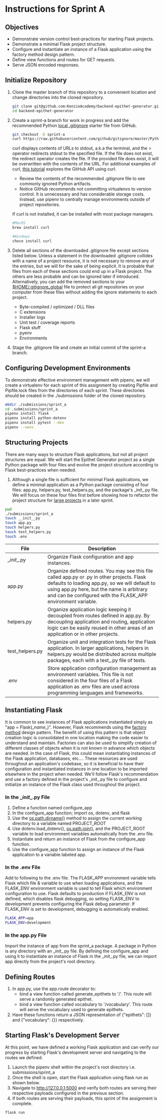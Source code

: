 # Instructions for Sprint A

## Objectives
- Demonstrate version control best-practices for starting Flask projects.
- Demonstrate a minimal Flask project structure.
- Configure and instantiate an instance of a Flask application using the factory method design pattern.
- Define view functions and routes for GET requests.
- Serve JSON encoded responses.



## Initialize Repository
1. Clone the master branch of this repository to a convenient location and change directories into the cloned repository.
    ```bash
    git clone git@github.com:KenzieAcademy/backend-epithet-generator.git
    cd backend-epithet-generator
    ```
    
2. Create a sprint-a branch for work in progress and add the recommended Python 
[local .gitignore](https://github.com/github/gitignore) starter file from GitHub.
    ```bash
    git checkout -b sprint-a
    curl https://raw.githubusercontent.com/github/gitignore/master/Python.gitignore > .gitignore
    ```
    curl displays contents of URLs to stdout, a.k.a the terminal, and the > operator redirects stdout to the specified 
    file. If the file does not exist, the redirect operator creates the file. If the provided file does exist, it 
    will be overwritten with the contents of the URL. For additional examples of curl, 
    [this tutorial](https://gist.github.com/caspyin/2288960) explores the GitHub API using curl.
    
    - Review the contents of the recommended .gitignore file to see commonly ignored Python artifacts.
    - Notice GitHub recommends not committing virtualenvs to version control. It is unnecessary and has considerable 
    storage costs. Instead, use pipenv to centrally manage environments outside of project repositories.
    
    If curl is not installed, it can be installed with most package managers.
    
    ```bash
    #MacOS
    brew install curl
    
    #Windows
    choco install curl
    ```
    
3. Delete all sections of the downloaded .gitignore file except sections listed below. Unless a statement in the 
downloaded .gitignore collides with a name of a project resource, it is not necessary to remove any of the entries, 
but we will for the sake of being explicit. It is probable that files from each of these sections could end up in a 
Flask project. The others are less probable and can be ignored later if introduced. Alternatively, 
you can add the removed sections to your [$HOME/.gitignore_global](https://help.github.com/articles/ignoring-files/)
file to protect all git repositories on your computer from these files without adding the ignore statements to each
project.
    - Byte-compiled / optimized / DLL files
    - C extensions
    - Installer logs
    - Unit test / coverage reports
    - Flask stuff
    - pyenv
    - Environments
    
4. Stage the .gitignore file and create an initial commit of the sprint-a branch.
    
    
 ## Configuring Development Environments
 To demonstrate effective environment management with pipenv, we will create a virtualenv for each sprint of this 
 assignment by creating Pipfile and Pipfile.lock files from the directories of each sprint. These directories should
 be created in the ./submissions folder of the cloned repository.
 ```bash
 mkdir ./submissions/sprint_a
 cd .submissions/sprint_a
 pipenv install flask
 pipenv install python-dotenv
 pipenv install pytest --dev
 pipenv --venv
```

## Structuring Projects
There are many ways to structure Flask applications, but not all project structures are equal. We will start the Epithet
Generator project as a single Python package with four files and evolve the project structure according to Flask 
best-practices when needed.

1. Although a single file is sufficient for minimal Flask applications, we define a minimal application as a
 Python package consisting of four files: app.py, helpers.py, test_helpers.py, and the package's \__init__.py file. We
 will focus on these four files first before showing how to refactor the project structure for
 [large projects](https://www.digitalocean.com/community/tutorials/how-to-structure-large-flask-applications) 
 in a later sprint.
```bash
pwd
./submissions/sprint_a
touch __init__py
touch app.py
touch helpers.py
touch test_helpers.py
touch .env
```

|File|Description
|---|---|
\__init__.py| Organize Flask configuration and app instances.
app.py| Organize defined routes. You may see this file called app.py or <project-name>.py in other projects. Flask defaults to loading app.py, so we will default to using app.py here, but the name is arbitrary and can be configured with the FLASK_APP environment variable.
helpers.py| Organize application logic keeping it decoupled from routes defined in app.py. By decoupling application and routing, application logic can be easily reused in other areas of an application or in other projects.
test_helpers.py| Organize unit and integration tests for the Flask application. In larger applications, helpers in helpers.py would be distributed across multiple packages, each with a test_<package-name>.py file of tests.
.env| Store application configuration management as environment variables. This file is not considered in the four files of a Flask application as .env files are used across programming languages and frameworks.


## Instantiating Flask
It is common to see instances of Flask applications instantiated simply as "app = Flask(\__name__)". However, Flask
 recommends using the [factory method](http://flask.pocoo.org/docs/1.0/patterns/appfactories/) design pattern.
 The benefit of using this pattern is that object creation logic is consolidated in one location making 
 the code easier to understand and maintain. Factories can also be used to simplify creation of different classes of 
 objects when it is not known in advance which objects are needed. In the case of Flask, this could mean instantiating 
 instances of the Flask application, databases, etc.... These resources are used throughout an application's codebase, 
 so it is beneficial to have their configuration and instantiated instances in one location to be imported elsewhere in 
 the project when needed. We'll follow Flask's recommendation and use a factory defined in the project's \__init__.py 
 file to configure and initialize an instance of the Flask class used throughout the project.

### In the \__init__.py File
1. Define a function named configure_app
2. In the configure_app function; import os, dotenv, and flask
3. Use the [os.path.dirname()](https://pymotw.com/3/os.path/index.html) method to assign the current working directory 
    to a variable named PROJECT_ROOT
4. Use dotenv.load_dotenv(), 
    [os.path.join()](https://pymotw.com/3/os.path/index.html#building-paths), and the PROJECT_ROOT variable to load 
    environment variables automatically from the .env file. 
5. Instantiate and return an instance of Flask from the configure_app function.
6. Use the configure_app function to assign an instance of the Flask application to a variable labeled app.

### In the .env File
Add to following to the .env file. The FLASK_APP environment variable tells Flask which file & variable to use when 
loading applications, and the FLASK_ENV environment variable is used to tell Flask which environment configuration to 
use. Flask defaults to production if FLASK_ENV is not defined, which disables flask debugging, so setting FLASK_ENV to 
development prevents configuring the Flask debug parameter. If FLASK_ENV is set to development, debugging is 
automatically enabled.
```bash
FLASK_APP=app
FLASK_ENV=development
```

### In the app.py File
Import the instance of app from the sprint_a package. A package in Python is any directory with an \__init__.py 
 file. By defining the configure_app and using it to instantiate an instance of Flask in the \__init__.py file, we can 
 import app directly from the project's root directory.


## Defining Routes
1. In app.py, use the app.route decorator to:
    - bind a view function called generate_epithets to '/'. This route will serve a randomly generated epithet.
    - bind a view function called vocabulary to '/vocabulary'. This route will serve the vocabulary used to generate 
    epithets.
3. Have these functions return a JSON representation of {"epithets": []} and {"vocabulary": {}} respectively.


## Starting Flask's Development Server
At this point, we have defined a working Flask application and can verify our progress by starting Flask's development
server and navigating to the routes we defined.
1. Launch the pipenv shell within the project's root directory i.e. submissions/sprint_a
2. Once the shell is open, start the Flask application using flask run as shown below.
3. Navigate to http://127.0.0.1:5000 and verify both routes are serving their respective payloads configured in the
previous section.
4. If both routes are serving their payloads, this sprint of the assignment is complete.

```bash
flask run
```
